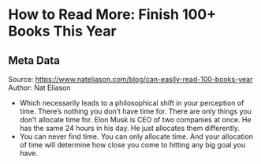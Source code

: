 # How to Read More: Finish 100+ Books This Year

## Meta Data

Source:  https://www.nateliason.com/blog/can-easily-read-100-books-year 
Author: Nat Eliason

- Which necessarily leads to a philosophical shift in your perception of time. There’s nothing you don’t have time for. There are only things you don’t allocate time for. Elon Musk is CEO of two companies at once. He has the same 24 hours in his day. He just allocates them differently.
- You can never find time. You can only allocate time. And your allocation of time will determine how close you come to hitting any big goal you have.

